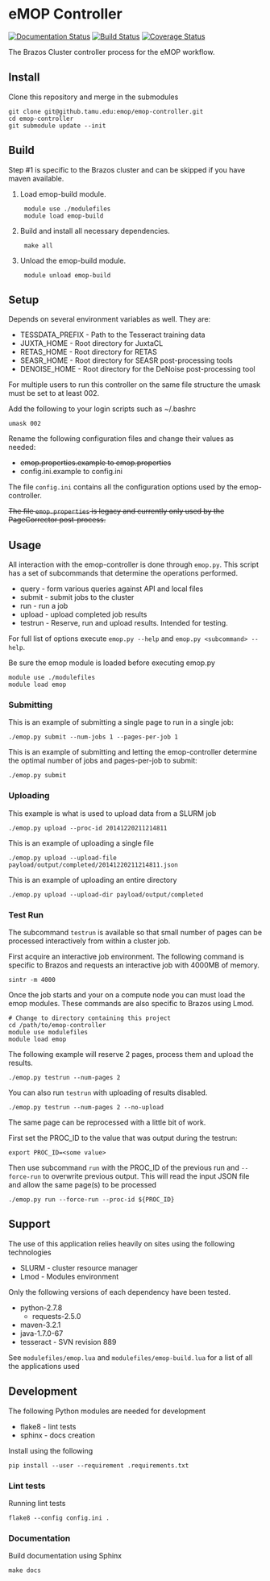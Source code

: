 # eMOP Controller

[![Documentation Status](https://readthedocs.org/projects/emop-controller/badge/?version=latest)](https://readthedocs.org/projects/emop-controller/?badge=latest)
[![Build Status](https://travis-ci.org/idhmc-tamu/emop-controller.svg?branch=master)](https://travis-ci.org/idhmc-tamu/emop-controller)
[![Coverage Status](https://coveralls.io/repos/idhmc-tamu/emop-controller/badge.svg?branch=master)](https://coveralls.io/r/idhmc-tamu/emop-controller?branch=master)

The Brazos Cluster controller process for the eMOP workflow.

## Install

Clone this repository and merge in the submodules

    git clone git@github.tamu.edu:emop/emop-controller.git
    cd emop-controller
    git submodule update --init

## Build

Step #1 is specific to the Brazos cluster and can be skipped if you have maven available.

1. Load emop-build module.

        module use ./modulefiles
        module load emop-build

2. Build and install all necessary dependencies.

        make all

3. Unload the emop-build module.

        module unload emop-build

## Setup

Depends on several environment variables as well. They are:

* TESSDATA_PREFIX - Path to the Tesseract training data
* JUXTA_HOME - Root directory for JuxtaCL
* RETAS_HOME - Root directory for RETAS
* SEASR_HOME - Root directory for SEASR post-processing tools
* DENOISE_HOME - Root directory for the DeNoise post-processing tool

For multiple users to run this controller on the same file structure the umask must be set to at least 002.

Add the following to your login scripts such as ~/.bashrc

    umask 002

Rename the following configuration files and change their values as needed:

* ~~emop.properties.example to emop.properties~~
* config.ini.example to config.ini

The file `config.ini` contains all the configuration options used by the emop-controller.

~~The file `emop.properties` is legacy and currently only used by the PageCorrector post-process.~~

## Usage

All interaction with the emop-controller is done through `emop.py`.  This script has a set of subcommands that determine the operations performed.

* query - form various queries against API and local files
* submit - submit jobs to the cluster
* run - run a job
* upload - upload completed job results
* testrun - Reserve, run and upload results.  Intended for testing.

For full list of options execute `emop.py --help` and `emop.py <subcommand> --help`.

Be sure the emop module is loaded before executing emop.py

    module use ./modulefiles
    module load emop

### Submitting

This is an example of submitting a single page to run in a single job:

    ./emop.py submit --num-jobs 1 --pages-per-job 1

This is an example of submitting and letting the emop-controller determine the optimal
number of jobs and pages-per-job to submit:

    ./emop.py submit

### Uploading

This example is what is used to upload data from a SLURM job

    ./emop.py upload --proc-id 20141220211214811

This is an example of uploading a single file

    ./emop.py upload --upload-file payload/output/completed/20141220211214811.json

This is an example of uploading an entire directory

    ./emop.py upload --upload-dir payload/output/completed

### Test Run

The subcommand `testrun` is available so that small number of pages can be processed interactively
from within a cluster job.

First acquire an interactive job environment.  The following command is specific to Brazos and requests
an interactive job with 4000MB of memory.

    sintr -m 4000

Once the job starts and your on a compute node you can must load the emop modules.  These commands are also
specific to Brazos using Lmod.

    # Change to directory containing this project
    cd /path/to/emop-controller
    module use modulefiles
    module load emop

The following example will reserve 2 pages, process them and upload the results.
    
    ./emop.py testrun --num-pages 2

You can also run `testrun` with uploading of results disabled.

    ./emop.py testrun --num-pages 2 --no-upload

The same page can be reprocessed with a little bit of work.

First set the PROC_ID to the value that was output during the testrun:

    export PROC_ID=<some value>

Then use subcommand `run` with the PROC_ID of the previous run and `--force-run` to overwrite previous output.  This will read the input JSON file and allow the same page(s) to be processed

    ./emop.py run --force-run --proc-id ${PROC_ID}

## Support

The use of this application relies heavily on sites using the following technologies

* SLURM - cluster resource manager
* Lmod - Modules environment

Only the following versions of each dependency have been tested.

* python-2.7.8
  * requests-2.5.0
* maven-3.2.1
* java-1.7.0-67
* tesseract - SVN revision 889

See `modulefiles/emop.lua` and `modulefiles/emop-build.lua` for a list of all the applications used

## Development

The following Python modules are needed for development

* flake8 - lint tests
* sphinx - docs creation

Install using the following

    pip install --user --requirement .requirements.txt

### Lint tests

Running lint tests

    flake8 --config config.ini .

### Documentation

Build documentation using Sphinx

    make docs
